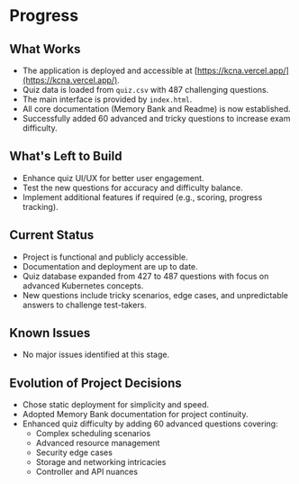 # Progress

## What Works
- The application is deployed and accessible at [https://kcna.vercel.app/](https://kcna.vercel.app/).
- Quiz data is loaded from `quiz.csv` with 487 challenging questions.
- The main interface is provided by `index.html`.
- All core documentation (Memory Bank and Readme) is now established.
- Successfully added 60 advanced and tricky questions to increase exam difficulty.

## What's Left to Build
- Enhance quiz UI/UX for better user engagement.
- Test the new questions for accuracy and difficulty balance.
- Implement additional features if required (e.g., scoring, progress tracking).

## Current Status
- Project is functional and publicly accessible.
- Documentation and deployment are up to date.
- Quiz database expanded from 427 to 487 questions with focus on advanced Kubernetes concepts.
- New questions include tricky scenarios, edge cases, and unpredictable answers to challenge test-takers.

## Known Issues
- No major issues identified at this stage.

## Evolution of Project Decisions
- Chose static deployment for simplicity and speed.
- Adopted Memory Bank documentation for project continuity.
- Enhanced quiz difficulty by adding 60 advanced questions covering:
  * Complex scheduling scenarios
  * Advanced resource management
  * Security edge cases
  * Storage and networking intricacies
  * Controller and API nuances